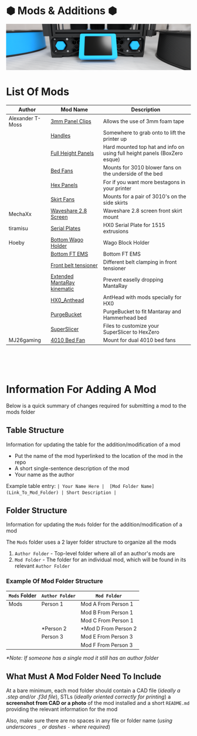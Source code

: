 # &#x2B22; Mods & Additions &#x2B22; 

![Waveshare_Banner_Image](https://github.com/Alexander-T-Moss/Hex-Zero/blob/main/Images/Renders/Hex-Zero_Render_Waveshare_Mod_Banner.png)


# List Of Mods

|              Author              |             Mod Name             |            Description           |
| -------------------------------- | -------------------------------- | -------------------------------- |
| Alexander T-Moss |  [3mm Panel Clips](/Mods/Alexander_T-Moss/3mm_Panel_Clips) | Allows the use of 3mm foam tape |
| | [Handles](/Mods/Alexander_T-Moss/Handles) | Somewhere to grab onto to lift the printer up |
| | [Full Height Panels](/Mods/Alexander_T-Moss/Full_Height_Panels) | Hard mounted top hat and info on using full height panels (BoxZero esque)|
| | [Bed Fans](/Mods/Alexander_T-Moss/Bed_Fans) | Mounts for 3010 blower fans on the underside of the bed |
| | [Hex Panels](/Mods/Alexander_T-Moss/Hex_Panels) | For if you want more bestagons in your printer |
| | [Skirt Fans](/Mods/Alexander_T-Moss/Skirt_Fans) | Mounts for a pair of 3010's on the side skirts |
| MechaXx |[Waveshare 2.8 Screen](/Mods/MechaXx/Waveshare_28_Screen) | Waveshare 2.8 screen front skirt mount |
| tiramisu |[Serial Plates](/Mods/tiramisu/Serial_Plates) | HX0 Serial Plate for 1515 extrusions |
| Hoeby |[Bottom Wago Holder](/Mods/Hoeby/Bottom-Wago-holder) | Wago Block Holder |
| | [Bottom FT EMS](/Mods/Hoeby/Bottom_FT_EMS) | Bottom FT EMS |
| | [Front belt tensioner](/Mods/Hoeby/Front_Belt_Blocks) | Different belt clamping in front tensioner |
| | [Extended MantaRay kinematic](/Mods/Hoeby/MantaRay%20mount%20with%20extend) | Prevent easelly dropping MantaRay |
| | [HX0_Anthead](/Mods/Hoeby/HX0_Anthead) | AntHead with mods specially for HX0 |
| | [PurgeBucket](/Mods/Hoeby/PurgeBucket) | PurgeBucket to fit Mantaray and Hammerhead bed |
| | [SuperSlicer](/Mods/Hoeby/SuperSlicer_Texture_Model) | Files to customize your SuperSlicer to HexZero |
| MJ26gaming | [4010 Bed Fan](Mods/MJ26gaming/Hex%204010%20Bed%20Fan) | Mount for dual 4010 bed fans |

<br>
<br>
<br>


# Information For Adding A Mod
Below is a quick summary of changes required for submitting a mod to the mods folder

## Table Structure
Information for updating the table for the addition/modification of a mod
- Put the name of the mod hyperlinked to the location of the mod in the repo
- A short single-sentence description of the mod
- Your name as the author

Example table entry: `| Your Name Here |  [Mod Folder Name](Link_To_Mod_Folder) | Short Description |`

## Folder Structure
Information for updating the `Mods` folder for the addition/modification of a mod

The `Mods` folder uses a 2 layer folder structure to organize all the mods
1. `Author Folder` - Top-level folder where all of an author's mods are
2. `Mod Folder` - The folder for an individual mod, which will be found in its relevant `Author Folder`

### Example Of Mod Folder Structure

| `Mods` Folder | `Author Folder` | `Mod Folder` |
| --- | --- | --- |
| Mods | Person 1 | Mod A From Person 1 |
|  |  | Mod B From Person 1 |
|  |  | Mod C From Person 1 |
|  | *Person 2 | *Mod D From Person 2 |
|  | Person 3 | Mod E From Person 3 |
|  |  | Mod F From Person 3 |

_*Note: If someone has a single mod it still has an author folder_

## What Must A Mod Folder Need To Include
At a bare minimum, each mod folder should contain a CAD file (_ideally a .step and/or .f3d file_), STLs (_ideally oriented correctly for printing_) a **screenshot from CAD or a photo** of the mod installed and a short `README.md` providing the relevant information for the mod

Also, make sure there are no spaces in any file or folder name (_using underscores `_` or dashes `-` where required_)
